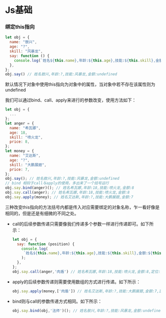 # Js基础

### 绑定this指向

```js
let obj = {
  name: "敖兴",
  age: "?",
  skill: "风暴龙",
  say: function () {
    console.log(`姓名${this.name},年龄:${this.age},技能:${this.skill},金额:${this.price}`);
  },
};
obj.say() // 姓名敖兴,年龄:?,技能:风暴龙,金额:undefined
```

默认情况下对象中使用this指向为对象中的属性，当对象中若不存在该属性则为undefined

我们可以通过bind、call、apply来进行的参数改变，使用方法如下：

````js
let obj = {
  ...
};
let anger = {
  name: "希瓦娜",
  age: 18,
  skill: "喷火龙",
  price: 8,
};
let money = {
  name: "艾达斯",
  age: "?",
  skill: "大鹏展翅",
  price: 7,
};
obj.say(); // 姓名敖兴,年龄:?,技能:风暴龙,金额:undefined
// bind 相较于call与apply的使用，多出来了一个括号运行
obj.say.bind(anger)(); // 姓名希瓦娜,年龄:18,技能:喷火龙,金额:8
obj.say.call(anger); // 姓名希瓦娜,年龄:18,技能:喷火龙,金额:8
obj.say.apply(money); // 姓名艾达斯,年龄:?,技能:大鹏展翅,金额:7
````

三种改变this指向的方法括号内都是传入对应需要绑定的对象名称，乍一看好像是相同的，但是还是有细微的不同之处。

- call的后续参数传递只需要像我们传递多个参数一样进行传递即可。如下所示：

  ```js
  let obj = {
    say: function (position) {
      console.log(
       `姓名${this.name},年龄:${this.age},技能:${this.skill},金额:${this.price},定位:${position}`
      );
    },
  };
  obj.say.call(anger,'肉盾') // 姓名希瓦娜,年龄:18,技能:喷火龙,金额:8,定位:肉盾
  ```

- apply的后续参数传递则需要使用数组的方式进行传递。如下所示：

  ```js
  obj.say.apply(money,['肉盾']) // 姓名艾达斯,年龄:?,技能:大鹏展翅,金额:7,定位:肉盾
  ```

- bind则与call的参数传递方式相同。如下所示：

  ```js
  obj.say.bind(obj,'法师')(); // 姓名敖兴,年龄:?,技能:风暴龙,金额:undefined,定位:法师
  ```

  